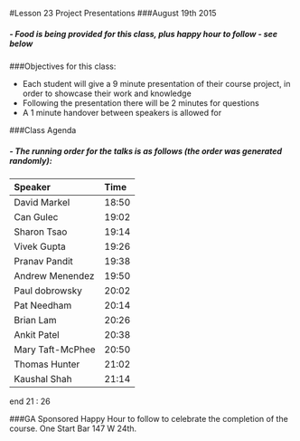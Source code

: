 #Lesson 23 Project Presentations
###August 19th 2015

##### - Food is being provided for this class, plus happy hour to follow - see below

###Objectives for this class:
 * Each student will give a 9 minute presentation of their course project, in order to showcase their work and knowledge
 * Following the presentation there will be 2 minutes for questions
 * A 1 minute handover between speakers is allowed for
 
###Class Agenda
##### - The running order for the talks is as follows (the order was generated randomly):

| Speaker          | Time             | 
| :----------------|:-----------------|
|David Markel      |    18:50         |
|Can Gulec         |    19:02         |
|Sharon Tsao       |    19:14         |
|Vivek Gupta       |    19:26         |
|Pranav Pandit     |    19:38         |
|Andrew Menendez   |    19:50         |
|Paul dobrowsky    |    20:02         |
|Pat Needham       |    20:14         |
|Brian  Lam        |    20:26         |
|Ankit Patel       |    20:38         |
|Mary Taft-McPhee  |    20:50         |
|Thomas Hunter     |    21:02         |
|Kaushal Shah      |    21:14         |
end 21 : 26
 
###GA Sponsored Happy Hour to follow to celebrate the completion of the course. One Start Bar 147 W 24th.
